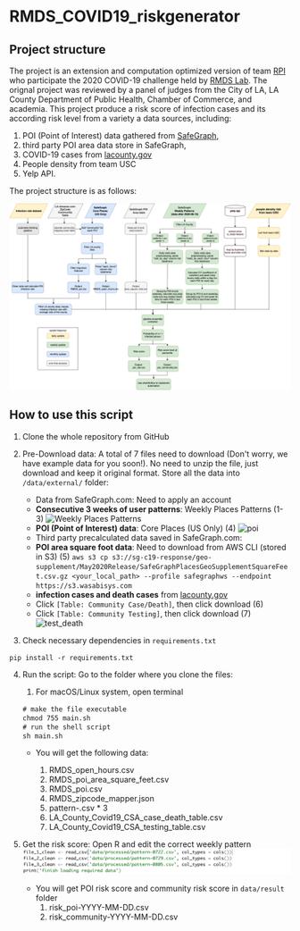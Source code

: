 # RMDS_COVID19_riskgenerator
## Project structure
The project is an extension and computation optimized version of team [RPI](https://github.com/Yueyang-Li-Elfa/Risk-Score-RPI-Solver) who participate the 2020 COVID-19 challenge held by [RMDS Lab](https://grmds.org/2020challenge). The orignal project was reviewed by a panel of judges from the City of LA, LA County Department of Public Health, Chamber of Commerce, and academia. This project produce a risk score of infection cases and its according risk level from a variety a data sources, including:
1. POI (Point of Interest) data gathered from [SafeGraph](https://www.safegraph.com/), 
2. third party POI area data store in SafeGraph, 
3. COVID-19 cases from [lacounty.gov](http://dashboard.publichealth.lacounty.gov/covid19_surveillance_dashboard)
4. People density from team USC
5. Yelp API. 

The project structure is as follows:

![RPI_RiskScore_FlowChart](data/internal/image/RPI_RiskScore_FlowChart.png)

## How to use this script
1. Clone the whole repository from GitHub

2. Pre-Download data:
A total of 7 files need to download (Don't worry, we have example data for you soon!). No need to unzip the file, just download and keep it original format. Store all the data into `/data/external/` folder:

    * Data from SafeGraph.com: Need to apply an account
    * **Consecutive 3 weeks of user patterns**: Weekly Places Patterns (1-3)
    ![Weekly Places Patterns](data/internal/image/weekly.png)
    * **POI (Point of Interest) data**: Core Places (US Only) (4)
    ![poi](data/internal/image/poi.png) 
    * Third party precalculated data saved in SafeGraph.com:
    * **POI area square foot data**: Need to download from AWS CLI (stored in S3) (5)
    ```aws s3 cp s3://sg-c19-response/geo-supplement/May2020Release/SafeGraphPlacesGeoSupplementSquareFeet.csv.gz <your_local_path> --profile safegraphws --endpoint https://s3.wasabisys.com```
    * **infection cases and death cases** from [lacounty.gov](http://dashboard.publichealth.lacounty.gov/covid19_surveillance_dashboard/)
    * Click `[Table: Community Case/Death]`, then click download (6)
    * Click `[Table: Community Testing]`, then click download (7)
    ![test_death](data/internal/image/test_death.png)

3. Check necessary dependencies in `requirements.txt` 
```
pip install -r requirements.txt
```
4. Run the script:
Go to the folder where you clone the files:

    1. For macOS/Linux system, open terminal

    ```shell
    # make the file executable
    chmod 755 main.sh
    # run the shell script
    sh main.sh
    ```

    * You will get the following data:

        1. RMDS_open_hours.csv 
        2. RMDS_poi_area_square_feet.csv
        3. RMDS_poi.csv
        4. RMDS_zipcode_mapper.json
        5. pattern-<date>.csv * 3
        6. LA_County_Covid19_CSA_case_death_table.csv
        7. LA_County_Covid19_CSA_testing_table.csv
        
2. Get the risk score: Open R and edit the correct weekly pattern
    ![R_script](data/internal/image/R_script_shot.png)
    * You will get POI risk score and community risk score in `data/result` folder
        1. risk_poi-YYYY-MM-DD.csv
        2. risk_community-YYYY-MM-DD.csv

